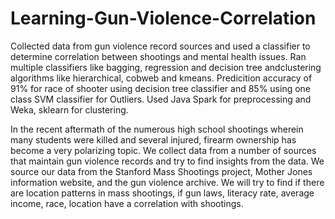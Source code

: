 # Learning-Gun-Violence-Correlation
Collected data from gun violence record sources and used a classifier to determine 
correlation between shootings and mental health issues. Ran multiple classifiers like 
bagging, regression and decision tree andclustering algorithms like hierarchical, 
cobweb and kmeans. Predicition accuracy of 91% for race of shooter using decision tree 
classifier and 85% using one class SVM classifier for Outliers. Used Java Spark for 
preprocessing and Weka, sklearn for clustering.

In the recent aftermath of the numerous high school shootings wherein many students were
killed and several injured, firearm ownership has become a very polarizing topic. We collect
data from a number of sources that maintain gun violence records and try to find insights
from the data. We source our data from the Stanford Mass Shootings project, Mother Jones
information website, and the gun violence archive. We will try to find if there are location
patterns in mass shootings, if gun laws, literacy rate, average income, race, location have a
correlation with shootings.
